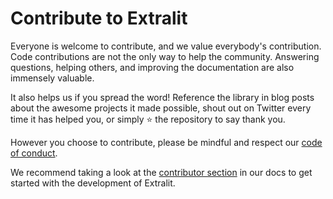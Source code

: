 # Contribute to Extralit

Everyone is welcome to contribute, and we value everybody's contribution. Code contributions are not the only way to help the community. Answering questions, helping others, and improving the documentation are also immensely valuable.

It also helps us if you spread the word! Reference the library in blog posts about the awesome projects it made possible, shout out on Twitter every time it has helped you, or simply ⭐️ the repository to say thank you.

However you choose to contribute, please be mindful and respect our
[code of conduct](https://github.com/extralit/extralit/blob/main/CODE_OF_CONDUCT.md).

We recommend taking a look at the [contributor section](https://docs.extralit.ai/latest/community/contributor/) in our docs to get started with the development of Extralit.

